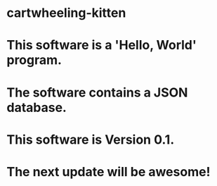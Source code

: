 # cartwheeling-kitten
# This software is a 'Hello, World' program.
# The software contains a JSON database.
# This software is Version 0.1.
# The next update will be awesome!
